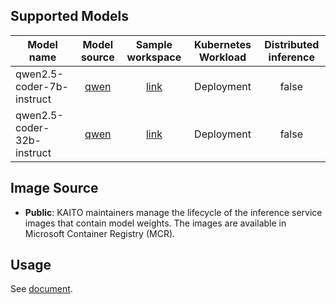 ## Supported Models
| Model name          |                              Model source                              |                                Sample workspace                                 | Kubernetes Workload | Distributed inference |
|---------------------|:----------------------------------------------------------------------:|:-------------------------------------------------------------------------------:|:-------------------:|:---------------------:|
| qwen2.5-coder-7b-instruct | [qwen](https://huggingface.co/Qwen/Qwen2.5-Coder-7B-Instruct) | [link](../../../../examples/inference/kaito_workspace_qwen_2.5_coder_7b-instruct.yaml) |     Deployment      |         false         |
| qwen2.5-coder-32b-instruct | [qwen](https://huggingface.co/Qwen/Qwen2.5-Coder-32B-Instruct) | [link](../../../../examples/inference/kaito_workspace_qwen_2.5_coder_32b-instruct.yaml) |     Deployment      |         false         |

## Image Source
- **Public**: KAITO maintainers manage the lifecycle of the inference service images that contain model weights. The images are available in Microsoft Container Registry (MCR).

## Usage

See [document](../../../../docs/inference/README.md).
